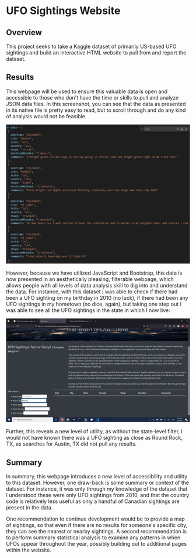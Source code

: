 # UFO Sightings Website
## Overview
This project seeks to take a Kaggle dataset of primarily US-based UFO sightings and build an interactive HTML website to pull from and report the dataset. 

## Results 
This webpage will be used to ensure this valuable data is open and accessible to those who don't have the time or skills to pull and analyze JSON data files. In this screenshot, you can see that the data as presented in its native file is pretty easy to read, but to scroll through and do any kind of analysis would not be feasible. 

![data.js file screenshot](https://github.com/BKroos/UFOs/blob/main/static/images/Screenshot%20(28).png)
  
However, because we have utilized JavaScript and Bootstrap, this data is now presented in an aesthetically pleasing, filterable webpage, which allows people with all levels of data analysis skill to dig into and understand the data. For instance, with this dataset I was able to check if there had been a UFO sighting on my birthday in 2010 (no luck), if there had been any UFO sightings in my hometown (no dice, again), but taking one step out I was able to see all the UFO sightings in the state in which I now live:
  
![webpage filter search](https://github.com/BKroos/UFOs/blob/main/static/images/Screenshot%20(29).png)
    
Further, this reveals a new level of utility, as without the state-level filter, I would not have known there was a UFO sighting as close as Round Rock, TX, as searches for Austin, TX did not pull any results.     
    
## Summary
In summary, this webpage introduces a new level of accessibility and utility to this dataset. However, one draw-back is some summary or context of the dataset. For instance, it was only through my knowledge of the dataset that I understood these were only UFO sightings from 2010, and that the country code is relatively less useful as only a handful of Canadian sightings are present in the data. 
    
One recommendation to continue development would be to provide a map of sightings, so that even if there are no results for someone's specific city, they can see the nearest or nearby sightings. A second recommendation is to perform summary statistical analysis to examine any patterns in when UFOs appear throughout the year, possibly building out to additional pages within the website. 
